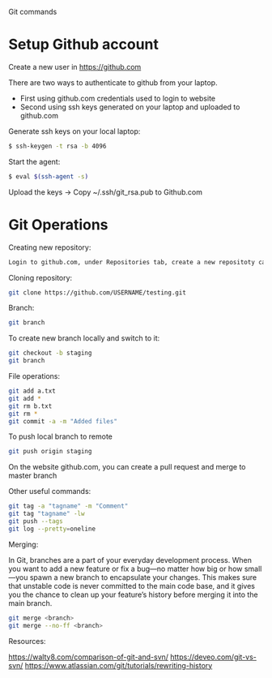 
Git commands

Setup Github account
======

Create a new user in https://github.com

There are two ways to authenticate to github from your laptop.

  - First using github.com credentials used to login to website
  - Second using ssh keys generated on your laptop and uploaded to github.com

Generate ssh keys on your local laptop:
```sh
$ ssh-keygen -t rsa -b 4096
```
Start the agent:
```sh
$ eval $(ssh-agent -s)
```
Upload the keys -> Copy ~/.ssh/git_rsa.pub  to Github.com


Git Operations
======

Creating new repository:
```sh
Login to github.com, under Repositories tab, create a new repositoty called "testing"
```

Cloning repository:
```sh
git clone https://github.com/USERNAME/testing.git
```

Branch:
```sh
git branch
```
To create new branch locally and switch to it:
```sh
git checkout -b staging
git branch
```

File operations:
```sh
git add a.txt
git add *
git rm b.txt
git rm *
git commit -a -m "Added files"
```

To push local branch to remote
```sh
git push origin staging
```
On the website github.com, you can create a pull request and merge to master branch

Other useful commands:
```sh
git tag -a "tagname" -m "Comment"
git tag "tagname" -lw
git push --tags
git log --pretty=oneline
```

Merging:

In Git, branches are a part of your everyday development process. When you want to add a new feature or fix a bug—no matter how big or how small—you spawn a new branch to encapsulate your changes. This makes sure that unstable code is never committed to the main code base, and it gives you the chance to clean up your feature’s history before merging it into the main branch.
```sh
git merge <branch>
git merge --no-ff <branch>
```

Resources:

https://walty8.com/comparison-of-git-and-svn/
https://deveo.com/git-vs-svn/
https://www.atlassian.com/git/tutorials/rewriting-history
